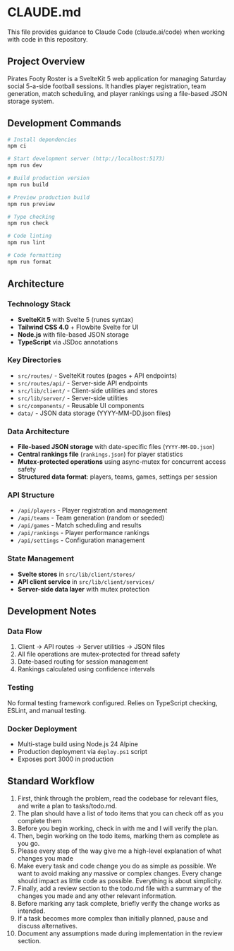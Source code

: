 # CLAUDE.md

This file provides guidance to Claude Code (claude.ai/code) when working with code in this repository.

## Project Overview

Pirates Footy Roster is a SvelteKit 5 web application for managing Saturday social 5-a-side football sessions. It handles player registration, team generation, match scheduling, and player rankings using a file-based JSON storage system.

## Development Commands

```bash
# Install dependencies
npm ci

# Start development server (http://localhost:5173)
npm run dev

# Build production version
npm run build

# Preview production build
npm run preview

# Type checking
npm run check

# Code linting
npm run lint

# Code formatting
npm run format
```

## Architecture

### Technology Stack

- **SvelteKit 5** with Svelte 5 (runes syntax)
- **Tailwind CSS 4.0** + Flowbite Svelte for UI
- **Node.js** with file-based JSON storage
- **TypeScript** via JSDoc annotations

### Key Directories

- `src/routes/` - SvelteKit routes (pages + API endpoints)
- `src/routes/api/` - Server-side API endpoints
- `src/lib/client/` - Client-side utilities and stores
- `src/lib/server/` - Server-side utilities
- `src/components/` - Reusable UI components
- `data/` - JSON data storage (YYYY-MM-DD.json files)

### Data Architecture

- **File-based JSON storage** with date-specific files (`YYYY-MM-DD.json`)
- **Central rankings file** (`rankings.json`) for player statistics
- **Mutex-protected operations** using async-mutex for concurrent access safety
- **Structured data format**: players, teams, games, settings per session

### API Structure

- `/api/players` - Player registration and management
- `/api/teams` - Team generation (random or seeded)
- `/api/games` - Match scheduling and results
- `/api/rankings` - Player performance rankings
- `/api/settings` - Configuration management

### State Management

- **Svelte stores** in `src/lib/client/stores/`
- **API client service** in `src/lib/client/services/`
- **Server-side data layer** with mutex protection

## Development Notes

### Data Flow

1. Client → API routes → Server utilities → JSON files
2. All file operations are mutex-protected for thread safety
3. Date-based routing for session management
4. Rankings calculated using confidence intervals

### Testing

No formal testing framework configured. Relies on TypeScript checking, ESLint, and manual testing.

### Docker Deployment

- Multi-stage build using Node.js 24 Alpine
- Production deployment via `deploy.ps1` script
- Exposes port 3000 in production

## Standard Workflow

1. First, think through the problem, read the codebase for relevant files, and write a plan to tasks/todo.md.
2. The plan should have a list of todo items that you can check off as you complete them
3. Before you begin working, check in with me and I will verify the plan.
4. Then, begin working on the todo items, marking them as complete as you go.
5. Please every step of the way give me a high-level explanation of what changes you made
6. Make every task and code change you do as simple as possible. We want to avoid making any massive or complex changes. Every change should impact as little code as possible. Everything is about simplicity.
7. Finally, add a review section to the todo.md file with a summary of the changes you made and any other relevant information.
8. Before marking any task complete, briefly verify the change works as intended.
9. If a task becomes more complex than initially planned, pause and discuss alternatives.
10. Document any assumptions made during implementation in the review section.
